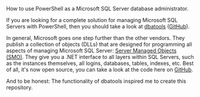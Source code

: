 How to use PowerShell as a Microsoft SQL Server database administrator.

If you are looking for a complete solution for managing Microsoft SQL Servers with PowerShell, then you should take a look at [dbatools](https://dbatools.io/) ([GitHub](https://github.com/dataplat/dbatools)). 

In general, Microsoft goes one step further than the other vendors. They publish a collection of objects (DLLs) that are designed for programming all aspects of managing Microsoft SQL Server: [Server Managed Objects (SMO)](https://docs.microsoft.com/en-us/sql/relational-databases/server-management-objects-smo).
They give you a .NET interface to all layers within SQL Servers, such as the instances themselves, all logins, databases, tables, indexes, etc.
Best of all, it's now open source, you can take a look at the code here on [GitHub](https://github.com/microsoft/sqlmanagementobjects).

And to be honest: The functionality of dbatools inspired me to create this repository.
